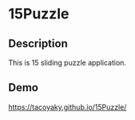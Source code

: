 # 15Puzzle
## Description
This is 15 sliding puzzle application.

## Demo
https://tacoyaky.github.io/15Puzzle/

